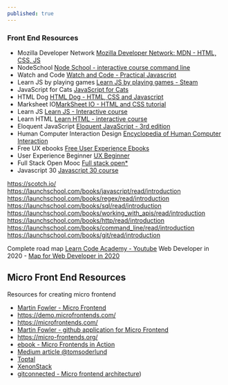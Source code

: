 ```yaml
---
published: true
---
```

### Front End Resources
- Mozilla Developer Network [Mozilla Developer Network: MDN - HTML, CSS, JS](https://developer.mozilla.org/en-US/)
- NodeSchool [Node School - interactive course command line](https://nodeschool.io/)
- Watch and Code [Watch and Code - Practical Javascript](https://watchandcode.com/)
- Learn JS by playing games [Learn JS by playing games - Steam](https://screeps.com/)
- JavaScript for Cats [JavaScript for Cats](http://jsforcats.com/)
- HTML Dog [HTML Dog - HTML, CSS and Javascript](https://www.htmldog.com/)
- Marksheet IO[MarkSheet IO - HTML and CSS tutorial](https://marksheet.io/)
- Learn JS [Learn JS - Interactive course](https://www.learn-js.org/)
- Learn HTML [Learn HTML - interactive course](https://www.learn-html.org/)
- Eloquent JavaScript [Eloquent JavaScript - 3rd edition](https://eloquentjavascript.net/)
- Human Computer Interaction Design [Encyclopedia of Human Computer Interaction](https://www.interaction-design.org/literature/book/the-encyclopedia-of-human-computer-interaction-2nd-ed)
- Free UX ebooks [Free User Experience Ebooks](https://www.uxpin.com/studio/ebooks/)
- User Experience Beginner [UX Beginner](https://www.uxbeginner.com/)
- Full Stack Open Mooc [Full stack open*](https://fullstackopen.com/en/)
- Javascript 30 [Javascript 30 course](https://javascript30.com/)

https://scotch.io/
https://launchschool.com/books/javascript/read/introduction
https://launchschool.com/books/regex/read/introduction
https://launchschool.com/books/sql/read/introduction
https://launchschool.com/books/working_with_apis/read/introduction
https://launchschool.com/books/http/read/introduction
https://launchschool.com/books/command_line/read/introduction
https://launchschool.com/books/git/read/introduction

Complete road map [Learn Code Academy - Youtube](https://www.youtube.com/user/learncodeacademy)
Web Developer in 2020 - [Map for Web Developer in 2020](https://coggle.it/diagram/XfeRbWj7xy3dsEX8/t/web-development-in-2020)

## Micro Front End Resources
Resources for creating micro frontend
- [Martin Fowler - Micro Frontend](https://martinfowler.com/articles/micro-frontends.html)
- https://demo.microfrontends.com/
- https://microfrontends.com/
- [Martin Fowler - github application for Micro Frontend](https://github.com/micro-frontends-demo)
- https://micro-frontends.org/
- [ebook - Micro Frontends in Action](https://livebook.manning.com/book/micro-frontends-in-action/chapter-1)
- [Medium article @tomsoderlund](https://medium.com/@tomsoderlund/micro-frontends-a-microservice-approach-to-front-end-web-development-f325ebdadc16)
- [Toptal](https://www.toptal.com/front-end/micro-frontends-strengths-benefits)
- [XenonStack](https://www.xenonstack.com/insights/what-is-micro-frontend/)
- [gitconnected - Micro frontend architecture](https://levelup.gitconnected.com/brief-introduction-to-micro-frontends-architecture-ec928c587727))
